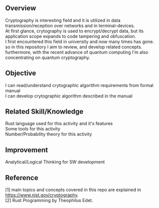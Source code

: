 ## Overview

Cryptography is interesting field and it is utilized in data transmission/reception over networks and in terminal-devices. <br/>
At first glance, crytography is used to encrypt/decrypt data, but its application scope expands to code tampering and obfuscation. <br/>
I first encountered this field in university and now many times has gone. <br/>
so in this repository I aim to review, and develop related concepts. <br/>
furthermore, with the recent advance of quantum computing I'm also concentrating on quantum cryptography. <br/>

## Objective

I can read/understand crytographic algorithm requirements from formal manual </br>
I can develop crytographic algorithm described in the manual </br>

## Related Skill/Knowledge

Rust language used for this activity and it's features <br/>
Some tools for this activity <br/>
Number/Probability theory for this activity

## Improvement

Analytical/Logical Thinking for SW development </br>

## Reference

[1] main topics and concepts covered in this repo are explained in https://www.nist.gov/cryptography. <br/>
[2] Rust Programming by Theophilus Edet. <br/>
